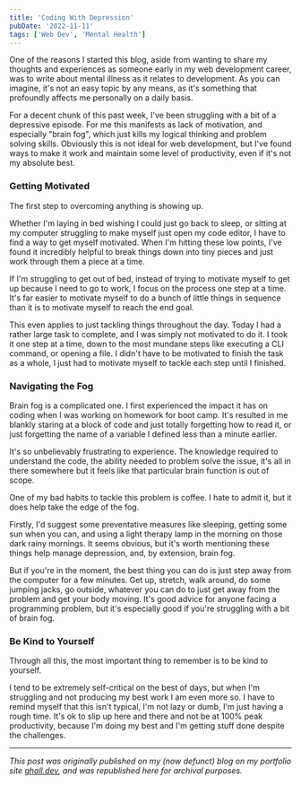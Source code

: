 ```yaml
---
title: 'Coding With Depression'
pubDate: '2022-11-11'
tags: ['Web Dev', 'Mental Health']
---
```


One of the reasons I started this blog, aside from wanting to share my thoughts and experiences as someone early in my web development career, was to write about mental illness as it relates to development. As you can imagine, it's not an easy topic by any means, as it's something that profoundly affects me personally on a daily basis.

For a decent chunk of this past week, I've been struggling with a bit of a depressive episode. For me this manifests as lack of motivation, and especially "brain fog", which just kills my logical thinking and problem solving skills. Obviously this is not ideal for web development, but I've found ways to make it work and maintain some level of productivity, even if it's not my absolute best.

### Getting Motivated

The first step to overcoming anything is showing up.

Whether I'm laying in bed wishing I could just go back to sleep, or sitting at my computer struggling to make myself just open my code editor, I have to find a way to get myself motivated. When I'm hitting these low points, I've found it incredibly helpful to break things down into tiny pieces and just work through them a piece at a time.

If I'm struggling to get out of bed, instead of trying to motivate myself to get up because I need to go to work, I focus on the process one step at a time. It's far easier to motivate myself to do a bunch of little things in sequence than it is to motivate myself to reach the end goal.

This even applies to just tackling things throughout the day. Today I had a rather large task to complete, and I was simply not motivated to do it. I took it one step at a time, down to the most mundane steps like executing a CLI command, or opening a file. I didn't have to be motivated to finish the task as a whole, I just had to motivate myself to tackle each step until I finished.

### Navigating the Fog

Brain fog is a complicated one. I first experienced the impact it has on coding when I was working on homework for boot camp. It's resulted in me blankly staring at a block of code and just totally forgetting how to read it, or just forgetting the name of a variable I defined less than a minute earlier.

It's so unbelievably frustrating to experience. The knowledge required to understand the code, the ability needed to problem solve the issue, it's all in there somewhere but it feels like that particular brain function is out of scope.

One of my bad habits to tackle this problem is coffee. I hate to admit it, but it does help take the edge of the fog.

Firstly, I'd suggest some preventative measures like sleeping, getting some sun when you can, and using a light therapy lamp in the morning on those dark rainy mornings. It seems obvious, but it's worth mentioning these things help manage depression, and, by extension, brain fog.

But if you're in the moment, the best thing you can do is just step away from the computer for a few minutes. Get up, stretch, walk around, do some jumping jacks, go outside, whatever you can do to just get away from the problem and get your body moving. It's good advice for anyone facing a programming problem, but it's especially good if you're struggling with a bit of brain fog.

### Be Kind to Yourself

Through all this, the most important thing to remember is to be kind to yourself.

I tend to be extremely self-critical on the best of days, but when I'm struggling and not producing my best work I am even more so. I have to remind myself that this isn't typical, I'm not lazy or dumb, I'm just having a rough time. It's ok to slip up here and there and not be at 100% peak productivity, because I'm doing my best and I'm getting stuff done despite the challenges.

---

_This post was originally published on my (now defunct) blog on my portfolio site [ghall.dev](https://ghall.dev), and was republished here for archival purposes._
